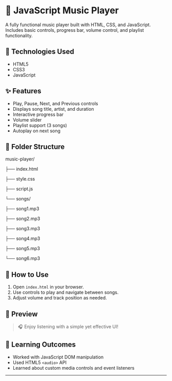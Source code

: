 # 🎵 JavaScript Music Player

A fully functional music player built with HTML, CSS, and JavaScript. Includes basic controls, progress bar, volume control, and playlist functionality.

## 🔧 Technologies Used
- HTML5
- CSS3
- JavaScript

## ✨ Features
- Play, Pause, Next, and Previous controls
- Displays song title, artist, and duration
- Interactive progress bar
- Volume slider
- Playlist support (3 songs)
- Autoplay on next song

## 📂 Folder Structure
music-player/

├── index.html

├── style.css

├── script.js

└── songs/

  ├── song1.mp3

  ├── song2.mp3

  ├── song3.mp3

  ├── song4.mp3

  ├── song5.mp3

  └── song6.mp3

## 🎯 How to Use
1. Open `index.html` in your browser.
2. Use controls to play and navigate between songs.
3. Adjust volume and track position as needed.

## 📸 Preview

> 🎧 Enjoy listening with a simple yet effective UI!

## 🧠 Learning Outcomes
- Worked with JavaScript DOM manipulation
- Used HTML5 `<audio>` API
- Learned about custom media controls and event listeners

---





